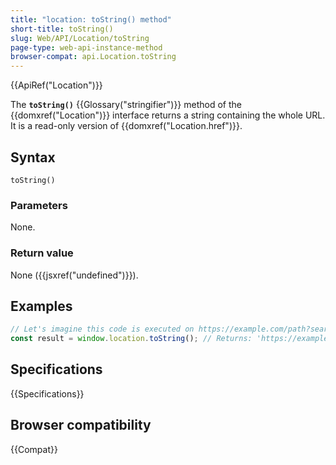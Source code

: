 ```yaml
---
title: "location: toString() method"
short-title: toString()
slug: Web/API/Location/toString
page-type: web-api-instance-method
browser-compat: api.Location.toString
---
```


{{ApiRef("Location")}}

The **`toString()`** {{Glossary("stringifier")}} method of the
{{domxref("Location")}} interface returns a string containing the
whole URL. It is a read-only version of {{domxref("Location.href")}}.

## Syntax

```js-nolint
toString()
```

### Parameters

None.

### Return value

None ({{jsxref("undefined")}}).

## Examples

```js
// Let's imagine this code is executed on https://example.com/path?search#hash
const result = window.location.toString(); // Returns: 'https://example.com/path?search#hash'
```

## Specifications

{{Specifications}}

## Browser compatibility

{{Compat}}
